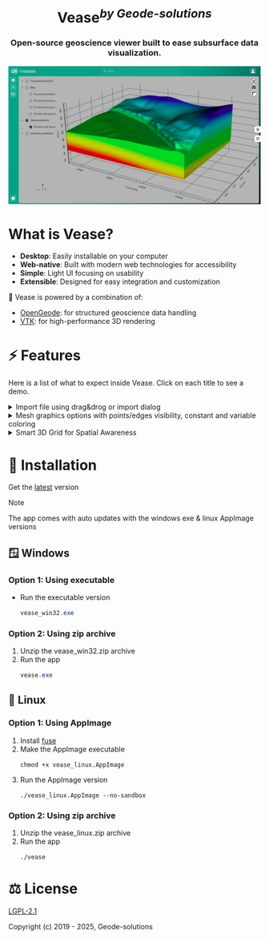 <h1 align="center">Vease<sup><i>by Geode-solutions</i></sup></h1>
<h3 align="center">Open-source geoscience viewer built to ease subsurface data visualization.</h3>

![App Screenshot](./.github/screenshots/model_from_implicitation.png)

# What is Vease?

- **Desktop**: Easily installable on your computer
- **Web-native**: Built with modern web technologies for accessibility
- **Simple**: Light UI focusing on usability
- **Extensible**: Designed for easy integration and customization

🔧 Vease is powered by a combination of:

- [OpenGeode](https://github.com/Geode-solutions/OpenGeode): for structured geoscience data handling
- [VTK](https://vtk.org/): for high-performance 3D rendering

# ⚡ Features

Here is a list of what to expect inside Vease. Click on each title to see a demo.

<details>
  <summary>Import file using drag&drog or import dialog</summary>
  <img src="./docs/import.gif" width="500">
</details>
<details>
  <summary>Mesh graphics options with points/edges visibility, constant and variable coloring</summary>
  <img src="./docs/mesh_graphics.gif" width="500">
</details>
<details>
  <summary>Smart 3D Grid for Spatial Awareness</summary>
  <img src="./docs/grid.gif" width="500">
</details>

# 📀 Installation

Get the [latest](https://github.com/Geode-solutions/Vease/releases/latest) version

> [!NOTE]
> The app comes with auto updates with the windows exe & linux AppImage versions

## 🪟 Windows

### Option 1: Using executable

- Run the executable version
  ```powershell
  vease_win32.exe
  ```

### Option 2: Using zip archive

1. Unzip the vease_win32.zip archive
2. Run the app
   ```powershell
   vease.exe
   ```

## 🐧 Linux

### Option 1: Using AppImage

1. Install <a href="https://github.com/appimage/appimagekit/wiki/fuse">fuse</a>
2. Make the AppImage executable
   ```shell
   chmod +x vease_linux.AppImage
   ```
3. Run the AppImage version
   ```shell
   ./vease_linux.AppImage --no-sandbox
   ```

### Option 2: Using zip archive

1. Unzip the vease_linux.zip archive
2. Run the app
   ```shell
   ./vease
   ```

# ⚖️ License

[LGPL-2.1](https://opensource.org/license/lgpl-2-1)

Copyright (c) 2019 - 2025, Geode-solutions
